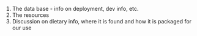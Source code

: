 1. The data base - info on deployment, dev info, etc.
2. The resources
3. Discussion on dietary info, where it is found and how it is packaged for our use
